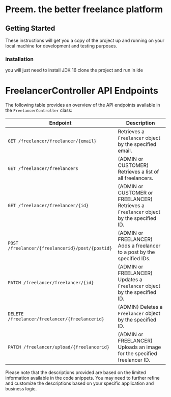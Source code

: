 # Preem. the better freelance platform

## Getting Started

These instructions will get you a copy of the project up and running on your local machine for development and testing purposes.

### installation
you will just need to install JDK 16
clone the project and run in ide

##
# FreelancerController API Endpoints

The following table provides an overview of the API endpoints available in the `FreelancerController` class:

| Endpoint                                                   | Description                                                                                                                           |
| ---------------------------------------------------------- | ------------------------------------------------------------------------------------------------------------------------------------- |
| `GET /freelancer/freelancer/{email}`                        | Retrieves a `Freelancer` object by the specified email.                                                                                |
| `GET /freelancer/freelancers`                               | (ADMIN or CUSTOMER) Retrieves a list of all freelancers.                                                                               |
| `GET /freelancer/freelancer/{id}`                           | (ADMIN or CUSTOMER or FREELANCER) Retrieves a `Freelancer` object by the specified ID.                                                 |
| `POST /freelancer/{freelancerid}/post/{postid}`             | (ADMIN or FREELANCER) Adds a freelancer to a post by the specified IDs.                                                                |
| `PATCH /freelancer/freelancer/{id}`                         | (ADMIN or FREELANCER) Updates a `Freelancer` object by the specified ID.                                                               |
| `DELETE /freelancer/freelancer/{freelancerid}`              | (ADMIN) Deletes a `Freelancer` object by the specified ID.                                                                             |
| `PATCH /freelancer/upload/{freelancerid}`                   | (ADMIN or FREELANCER) Uploads an image for the specified freelancer ID.                                                                |

Please note that the descriptions provided are based on the limited information available in the code snippets. You may need to further refine and customize the descriptions based on your specific application and business logic.

